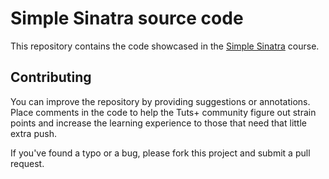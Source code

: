 # Simple Sinatra source code

This repository contains the code showcased in the [Simple Sinatra](http://tutsplus.com/course/simple-sinatra) course.

## Contributing

You can improve the repository by providing suggestions or annotations. Place comments in the code to help the Tuts+ community figure out strain points and increase the learning experience to those that need that little extra push.

If you've found a typo or a bug, please fork this project and submit a pull request.

